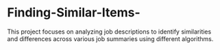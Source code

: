 # Finding-Similar-Items-
This project focuses on analyzing job descriptions to identify similarities and differences across various job summaries using different algorithms.
